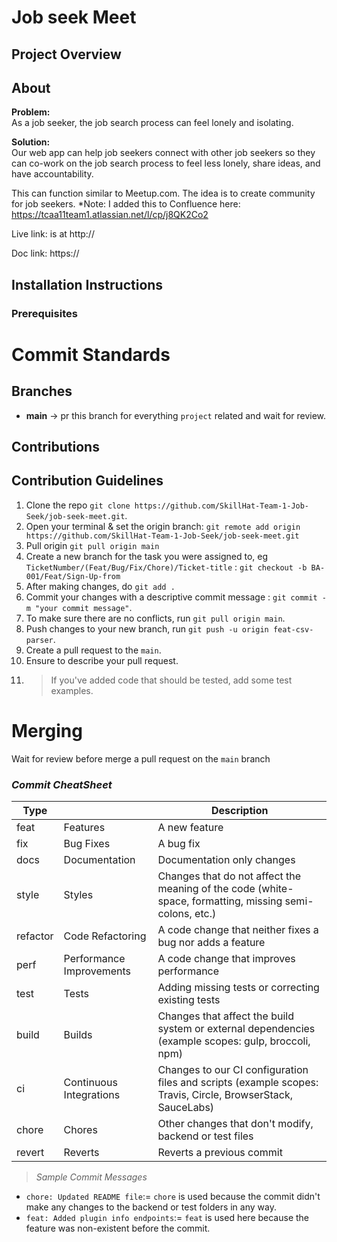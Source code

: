 # Job seek Meet

## Project Overview

## About

**Problem:**  
As a job seeker, the job search process can feel lonely and isolating.

**Solution:**  
Our web app can help job seekers connect with other job seekers so they can co-work on the job search process to feel less lonely, share ideas, and have accountability.

This can function similar to Meetup.com. The idea is to create community for job seekers.
\*Note: I added this to Confluence here: https://tcaa11team1.atlassian.net/l/cp/j8QK2Co2

Live link: is at http://

Doc link: https://

## Installation Instructions

### Prerequisites

# Commit Standards

## Branches

- **main** -> pr this branch for everything `project` related and wait for review.

## Contributions

## Contribution Guidelines

1. Clone the repo `git clone https://github.com/SkillHat-Team-1-Job-Seek/job-seek-meet.git`.
2. Open your terminal & set the origin branch: `git remote add origin https://github.com/SkillHat-Team-1-Job-Seek/job-seek-meet.git`
3. Pull origin `git pull origin main`
4. Create a new branch for the task you were assigned to, eg `TicketNumber/(Feat/Bug/Fix/Chore)/Ticket-title` : `git checkout -b BA-001/Feat/Sign-Up-from`
5. After making changes, do `git add .`
6. Commit your changes with a descriptive commit message : `git commit -m "your commit message"`.
7. To make sure there are no conflicts, run `git pull origin main`.
8. Push changes to your new branch, run `git push -u origin feat-csv-parser`.
9. Create a pull request to the `main`.
10. Ensure to describe your pull request.
11. > If you've added code that should be tested, add some test examples.

# Merging

Wait for review before merge a pull request on the `main` branch

### _Commit CheatSheet_

| Type     |                          | Description                                                                                                 |
| -------- | ------------------------ | ----------------------------------------------------------------------------------------------------------- |
| feat     | Features                 | A new feature                                                                                               |
| fix      | Bug Fixes                | A bug fix                                                                                                   |
| docs     | Documentation            | Documentation only changes                                                                                  |
| style    | Styles                   | Changes that do not affect the meaning of the code (white-space, formatting, missing semi-colons, etc.)     |
| refactor | Code Refactoring         | A code change that neither fixes a bug nor adds a feature                                                   |
| perf     | Performance Improvements | A code change that improves performance                                                                     |
| test     | Tests                    | Adding missing tests or correcting existing tests                                                           |
| build    | Builds                   | Changes that affect the build system or external dependencies (example scopes: gulp, broccoli, npm)         |
| ci       | Continuous Integrations  | Changes to our CI configuration files and scripts (example scopes: Travis, Circle, BrowserStack, SauceLabs) |
| chore    | Chores                   | Other changes that don't modify, backend or test files                                                      |
| revert   | Reverts                  | Reverts a previous commit                                                                                   |

> _Sample Commit Messages_

- `chore: Updated README file`:= `chore` is used because the commit didn't make any changes to the backend or test folders in any way.
- `feat: Added plugin info endpoints`:= `feat` is used here because the feature was non-existent before the commit.
